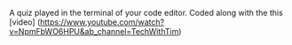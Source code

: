 A quiz played in the terminal of your code editor.  Coded along with the this [video] (https://www.youtube.com/watch?v=NpmFbWO6HPU&ab_channel=TechWithTim)
